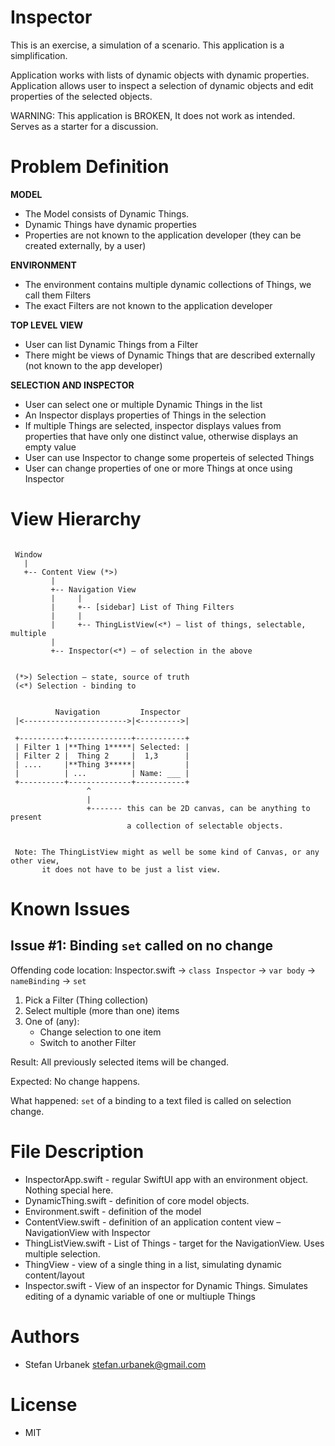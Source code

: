 #  Inspector

This is an exercise, a simulation of a scenario. This application is a simplification.

Application works with lists of dynamic objects with dynamic properties.
Application allows user to inspect a selection of dynamic objects and edit
properties of the selected objects.

WARNING: This application is BROKEN, It does not work as intended. Serves as a
starter for a discussion.


# Problem Definition

**MODEL**

- The Model consists of Dynamic Things.
- Dynamic Things have dynamic properties
- Properties are not known to the application developer
  (they can be created externally, by a user)


**ENVIRONMENT**

- The environment contains multiple dynamic collections of Things, we 
  call them Filters
- The exact Filters are not known to the application developer


**TOP LEVEL VIEW**

- User can list Dynamic Things from a Filter
- There might be views of Dynamic Things that are described externally
  (not known to the app developer)
  

**SELECTION AND INSPECTOR**
  
- User can select one or multiple Dynamic Things in the list
- An Inspector displays properties of Things in the selection
- If multiple Things are selected, inspector displays values from 
  properties that have only one distinct value, otherwise displays
  an empty value
- User can use Inspector to change some properteis of selected Things
- User can change properties of one or more Things at once using Inspector


# View Hierarchy

```

 Window
   |
   +-- Content View (*>)
         |
         +-- Navigation View
         |     |
         |     +-- [sidebar] List of Thing Filters
         |     |
         |     +-- ThingListView(<*) – list of things, selectable, multiple
         |
         +-- Inspector(<*) – of selection in the above
 
 
 (*>) Selection – state, source of truth
 (<*) Selection - binding to


          Navigation         Inspector
 |<----------------------->|<--------->|

 +----------+--------------+-----------+
 | Filter 1 |**Thing 1*****| Selected: |
 | Filter 2 |  Thing 2     |  1,3      |
 | ....     |**Thing 3*****|           |
 |          | ...          | Name: ___ |
 +----------+--------------+-----------+
                 ^
                 |
                 +------- this can be 2D canvas, can be anything to present
                          a collection of selectable objects.
 
 
 Note: The ThingListView might as well be some kind of Canvas, or any other view,
       it does not have to be just a list view.
```

# Known Issues

## Issue #1: Binding `set` called on no change

Offending code location: Inspector.swift -> `class Inspector` -> `var body` -> `nameBinding` -> `set`

1. Pick a Filter (Thing collection)
2. Select multiple (more than one) items
3. One of (any):
    * Change selection to one item
    * Switch to another Filter

Result: All previously selected items will be changed.

Expected: No change happens.

What happened: `set` of a binding to a text filed is called on selection change.

# File Description

- InspectorApp.swift - regular SwiftUI app with an environment object. Nothing
  special here.
- DynamicThing.swift - definition of core model objects.
- Environment.swift - definition of the model
- ContentView.swift - definition of an application content view – NavigationView
  with Inspector
- ThingListView.swift - List of Things - target for the NavigationView. Uses
  multiple selection. 
- ThingView - view of a single thing in a list, simulating dynamic content/layout
- Inspector.swift - View of an inspector for Dynamic Things. Simulates editing
  of a dynamic variable of one or multiuple Things


# Authors

- Stefan Urbanek stefan.urbanek@gmail.com


# License

- MIT

